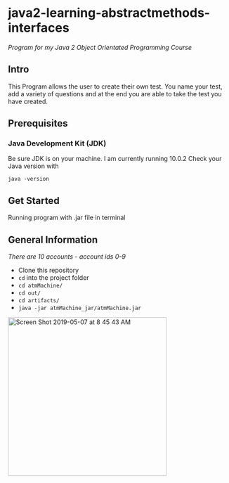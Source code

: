# java2-learning-abstractmethods-interfaces

*Program for my Java 2 Object Orientated Programming Course*

## Intro
This Program allows the user to create their own test. 
You name your test, add a variety of questions and at the end
you are able to take the test you have created.

## Prerequisites

### Java Development Kit (JDK)
Be sure JDK is on your machine. I am currently running 10.0.2
Check your Java version with
```
java -version
```

## Get Started
Running program with .jar file in terminal

## General Information
*There are 10 accounts - account ids 0-9*

* Clone this repository
* `cd` into the project folder
* `cd atmMachine/`
* `cd out/`
* `cd artifacts/`
* `java -jar atmMachine_jar/atmMachine.jar`

<img width="361" alt="Screen Shot 2019-05-07 at 8 45 43 AM" src="https://user-images.githubusercontent.com/23105078/57304207-87fd9080-70a4-11e9-8a8f-92cfa577eed5.png">
